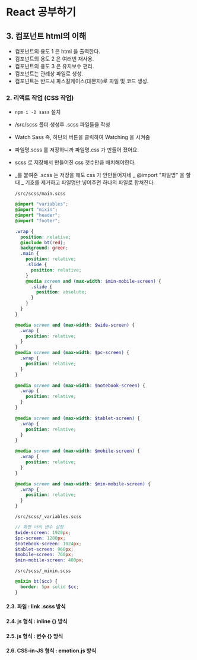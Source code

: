 # React 공부하기

## 3. 컴포넌트 html의 이해

- 컴포넌트의 용도 1 은 html 을 출력한다.
- 컴포넌트의 용도 2 은 여러번 재사용.
- 컴포넌트의 용도 3 은 유지보수 편리.
- 컴포넌트는 관례상 파일로 생성.
- 컴포넌트는 반드시 파스칼케이스(대문자)로 파일 및 코드 생성.

### 2. 리액트 작업 (CSS 작업)

- `npm i -D sass` 설치
- /src/scss 폴더 생성후 .scss 파일들을 작성
- Watch Sass 즉, 하단의 버튼을 클릭하여 Watching 을 시켜줌
- 파일명.scss 를 저장하니까 파일명.css 가 만들어 졌어요.
- scss 로 저장해서 만들어진 css 갯수만큼 배치해야한다.
- \_를 붙여준 .scss 는 저장을 해도 css 가 안만들어지네
  _ @import "파일명" 을 할때 _ 기호를 제거하고 파일명만 넣어주면 하나의 파일로 합쳐진다.

  `/src/scss/main.scss`

  ```scss
  @import "variables";
  @import "mixin";
  @import "header";
  @import "footer";

  .wrap {
    position: relative;
    @include bt(red);
    background: green;
    .main {
      position: relative;
      .slide {
        position: relative;
      }
      @media screen and (max-width: $min-mobile-screen) {
        .slide {
          position: absolute;
        }
      }
    }
  }

  @media screen and (max-width: $wide-screen) {
    .wrap {
      position: relative;
    }
  }
  @media screen and (max-width: $pc-screen) {
    .wrap {
      position: relative;
    }
  }

  @media screen and (max-width: $notebook-screen) {
    .wrap {
      position: relative;
    }
  }

  @media screen and (max-width: $tablet-screen) {
    .wrap {
      position: relative;
    }
  }

  @media screen and (max-width: $mobile-screen) {
    .wrap {
      position: relative;
    }
  }

  @media screen and (max-width: $min-mobile-screen) {
    .wrap {
      position: relative;
    }
  }
  ```

  `/src/scss/_variables.scss`

  ```scss
  // 화면 너비 변수 설정
  $wide-screen: 1920px;
  $pc-screen: 1280px;
  $notebook-screen: 1024px;
  $tablet-screen: 960px;
  $mobile-screen: 760px;
  $min-mobile-screen: 480px;
  ```

  `/src/scss/_mixin.scss`

  ```scss
  @mixin bt($cc) {
    border: 5px solid $cc;
  }
  ```

#### 2.3. 파일 : link .scss 방식

#### 2.4. js 형식 : inline {} 방식

#### 2.5. js 형식 : 변수 {} 방식

#### 2.6. CSS-in-JS 형식 : emotion.js 방식
